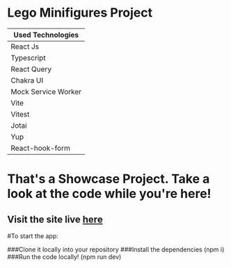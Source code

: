 # Lego Minifigures Project
| Used Technologies   |
|---------------------|
| React Js            |
| Typescript          |
| React Query         |
| Chakra UI           |
| Mock Service Worker |
| Vite                |
| Vitest              |
| Jotai               |
| Yup                 |
| React-hook-form     |
# That's a Showcase Project. Take a look at the code while you're here!
## Visit the site live [here](https://lego-figures.czarnowskijakub.tech/)

#To start the app:

###Clone it locally into your repository
###Install the dependencies (npm i)
###Run the code locally! (npm run dev)

